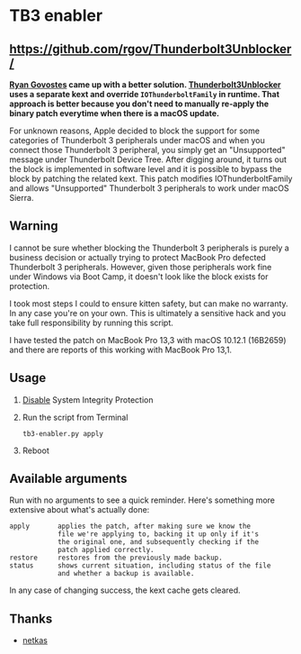 # TB3 enabler #

## https://github.com/rgov/Thunderbolt3Unblocker/ ##

**[Ryan Govostes](https://github.com/rgov) came up with a better solution. [Thunderbolt3Unblocker](https://github.com/rgov/Thunderbolt3Unblocker) uses a separate kext and override `IOThunderboltFamily` in runtime. That approach is better because you don't need to manually re-apply the binary patch everytime when there is a macOS update.**

For unknown reasons, Apple decided to block the support for some categories of Thunderbolt 3 peripherals under macOS and when you connect those Thunderbolt 3 peripheral, you simply get an "Unsupported" message under Thunderbolt Device Tree. After digging around, it turns out the block is implemented in software level and it is possible to bypass the block by patching the related kext. This patch modifies IOThunderboltFamily and allows "Unsupported" Thunderbolt 3 peripherals to work under macOS Sierra.

## Warning ##

I cannot be sure whether blocking the Thunderbolt 3 peripherals is purely a business decision or actually trying to protect MacBook Pro defected Thunderbolt 3 peripherals. However, given those peripherals work fine under Windows via Boot Camp, it doesn't look like the block exists for protection.

I took most steps I could to ensure kitten safety, but can make no warranty. In any case you're on your own. This is ultimately a sensitive hack and you take full responsibility by running this script.

I have tested the patch on MacBook Pro 13,3 with macOS 10.12.1 (16B2659) and there are reports of this working with MacBook Pro 13,1.

## Usage ##

1. [Disable](https://developer.apple.com/library/content/documentation/Security/Conceptual/System_Integrity_Protection_Guide/ConfiguringSystemIntegrityProtection/ConfiguringSystemIntegrityProtection.html) System Integrity Protection
2. Run the script from Terminal

    ```
    tb3-enabler.py apply
    ```
    
3. Reboot

## Available arguments ##

Run with no arguments to see a quick reminder. Here's something more extensive about what's actually done:

    apply       applies the patch, after making sure we know the
                file we're applying to, backing it up only if it's
                the original one, and subsequently checking if the
                patch applied correctly.
    restore     restores from the previously made backup.
    status      shows current situation, including status of the file
                and whether a backup is available.

In any case of changing success, the kext cache gets cleared.

## Thanks ##
 
- [netkas](http://forum.netkas.org/index.php/topic,11654.msg34142.html#msg34142)
